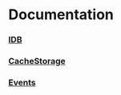 # Documentation

### [IDB](./src/docs/idb.md)
### [CacheStorage](./src/docs/cache-storage.md)
### [Events](./src/docs/events.md)
